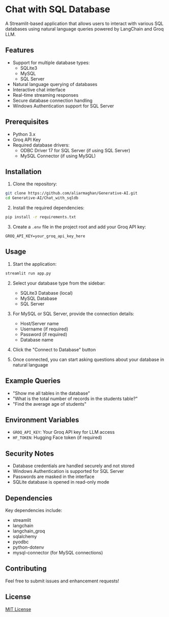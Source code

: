# Chat with SQL Database

A Streamlit-based application that allows users to interact with various SQL databases using natural language queries powered by LangChain and Groq LLM.

## Features

- Support for multiple database types:
  - SQLite3
  - MySQL
  - SQL Server
- Natural language querying of databases
- Interactive chat interface
- Real-time streaming responses
- Secure database connection handling
- Windows Authentication support for SQL Server

## Prerequisites

- Python 3.x
- Groq API Key
- Required database drivers:
  - ODBC Driver 17 for SQL Server (if using SQL Server)
  - MySQL Connector (if using MySQL)

## Installation

1. Clone the repository:
```bash
git clone https://github.com/aliarmaghan/Generative-AI.git
cd Generative-AI/Chat_with_sqldb
```

2. Install the required dependencies:
```bash
pip install -r requirements.txt
```

3. Create a `.env` file in the project root and add your Groq API key:
```env
GROQ_API_KEY=your_groq_api_key_here
```

## Usage

1. Start the application:
```bash
streamlit run app.py
```

2. Select your database type from the sidebar:
   - SQLite3 Database (local)
   - MySQL Database
   - SQL Server

3. For MySQL or SQL Server, provide the connection details:
   - Host/Server name
   - Username (if required)
   - Password (if required)
   - Database name

4. Click the "Connect to Database" button

5. Once connected, you can start asking questions about your database in natural language

## Example Queries

- "Show me all tables in the database"
- "What is the total number of records in the students table?"
- "Find the average age of students"

## Environment Variables

- `GROQ_API_KEY`: Your Groq API key for LLM access
- `HF_TOKEN`: Hugging Face token (if required)

## Security Notes

- Database credentials are handled securely and not stored
- Windows Authentication is supported for SQL Server
- Passwords are masked in the interface
- SQLite database is opened in read-only mode

## Dependencies

Key dependencies include:
- streamlit
- langchain
- langchain_groq
- sqlalchemy
- pyodbc
- python-dotenv
- mysql-connector (for MySQL connections)

## Contributing

Feel free to submit issues and enhancement requests!

## License

[MIT License](LICENSE)
